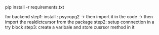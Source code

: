 pip install -r requirements.txt

for backend
step1: install : psycopg2 -> then import it in the code -> then import the realdictcursor from the package
step2: setup connnection in a try block
step3: create a varibale and store cusrsor method in it
